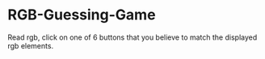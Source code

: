 # RGB-Guessing-Game
Read rgb, click on one of 6 buttons that you believe to match the displayed rgb elements.
